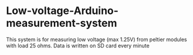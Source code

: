 # Low-voltage-Arduino-measurement-system
This system is for measuring low voltage (max 1.25V) from peltier modules with load 25 ohms. Data is written on SD card every minute
